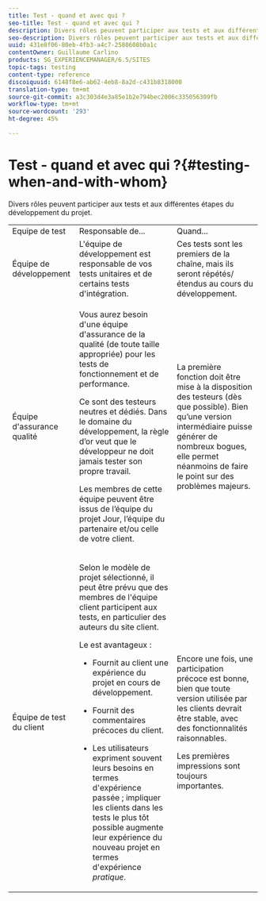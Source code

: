 ```yaml
---
title: Test - quand et avec qui ?
seo-title: Test - quand et avec qui ?
description: Divers rôles peuvent participer aux tests et aux différentes étapes du développement du projet
seo-description: Divers rôles peuvent participer aux tests et aux différentes étapes du développement du projet
uuid: 431e8f06-80eb-4fb3-a4c7-2580608b0a1c
contentOwner: Guillaume Carlino
products: SG_EXPERIENCEMANAGER/6.5/SITES
topic-tags: testing
content-type: reference
discoiquuid: 6148f8e6-ab62-4eb8-8a2d-c431b8318000
translation-type: tm+mt
source-git-commit: a3c303d4e3a85e1b2e794bec2006c335056309fb
workflow-type: tm+mt
source-wordcount: '293'
ht-degree: 45%

---
```



# Test - quand et avec qui ?{#testing-when-and-with-whom}

Divers rôles peuvent participer aux tests et aux différentes étapes du développement du projet.

<table>
 <tbody>
  <tr>
   <td>Equipe de test</td>
   <td>Responsable de... </td>
   <td>Quand...</td>
  </tr>
  <tr>
   <td>Équipe de développement</td>
   <td>L'équipe de développement est responsable de vos tests unitaires et de certains tests d'intégration.</td>
   <td>Ces tests sont les premiers de la chaîne, mais ils seront répétés/étendus au cours du développement.</td>
  </tr>
  <tr>
   <td>Équipe d'assurance qualité</td>
   <td><p>Vous aurez besoin d'une équipe d'assurance de la qualité (de toute taille appropriée) pour les tests de fonctionnement et de performance.</p> <p>Ce sont des testeurs neutres et dédiés. Dans le domaine du développement, la règle d’or veut que le développeur ne doit jamais tester son propre travail.</p> <p>Les membres de cette équipe peuvent être issus de l’équipe du projet Jour, l’équipe du partenaire et/ou celle de votre client.</p> </td>
   <td><p>La première fonction doit être mise à la disposition des testeurs (dès que possible). Bien qu’une version intermédiaire puisse générer de nombreux bogues, elle permet néanmoins de faire le point sur des problèmes majeurs.</p> </td>
  </tr>
  <tr>
   <td>Équipe de test du client</td>
   <td><p>Selon le modèle de projet sélectionné, il peut être prévu que des membres de l'équipe client participent aux tests, en particulier des auteurs du site client.</p> <p>Le est avantageux :</p>
    <ul>
     <li><p>Fournit au client une expérience du projet en cours de développement.</p> </li>
     <li><p>Fournit des commentaires précoces du client.</p> </li>
     <li><p>Les utilisateurs expriment souvent leurs besoins en termes d'expérience passée ; impliquer les clients dans les tests le plus tôt possible augmente leur expérience du nouveau projet en termes d'expérience <i>pratique</i>.</p> </li>
    </ul> </td>
   <td><p>Encore une fois, une participation précoce est bonne, bien que toute version utilisée par les clients devrait être stable, avec des fonctionnalités raisonnables.</p> <p>Les premières impressions sont toujours importantes.</p> </td>
  </tr>
 </tbody>
</table>

